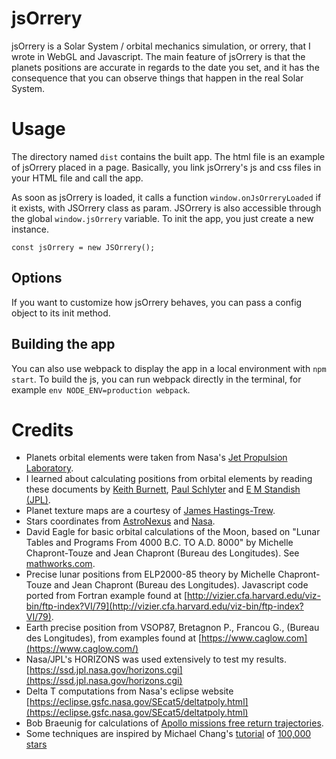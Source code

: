 # jsOrrery

jsOrrery is a Solar System / orbital mechanics simulation, or orrery, that I wrote in WebGL and Javascript. The main feature of jsOrrery is that the planets positions are accurate in regards to the date you set, and it has the consequence that you can observe things that happen in the real Solar System.



# Usage

The directory named `dist` contains the built app. The html file is an example of jsOrrery placed in a page. Basically, you link jsOrrery's js and css files in your HTML file and call the app.

As soon as jsOrrery is loaded, it calls a function `window.onJsOrreryLoaded` if it exists, with JSOrrery class as param. JSOrrery is also accessible through the global `window.jsOrrery` variable. To init the app, you just create a new instance.

```
const jsOrrery = new JSOrrery();
```

## Options

If you want to customize how jsOrrery behaves, you can pass a config object to its init method.

## Building the app

You can also use webpack to display the app in a local environment with `npm start`. To build the js, you can run webpack directly in the terminal, for example `env NODE_ENV=production webpack`.

# Credits

* Planets orbital elements were taken from Nasa's [Jet Propulsion Laboratory](http://ssd.jpl.nasa.gov/?planet_pos).
* I learned about calculating positions from orbital elements by reading these documents by [Keith Burnett](http://www.stargazing.net/kepler/ellipse.html), [Paul Schlyter](http://www.stjarnhimlen.se/comp/tutorial.html) and [E M Standish (JPL)](http://ssd.jpl.nasa.gov/txt/aprx_pos_planets.pdf).
* Planet texture maps are a courtesy of [James Hastings-Trew](http://planetpixelemporium.com/planets.html).
* Stars coordinates from [AstroNexus](http://astronexus.com/) and [Nasa](http://heasarc.gsfc.nasa.gov/docs/archive.html).
* David Eagle for basic orbital calculations of the Moon, based on "Lunar Tables and Programs From 4000 B.C. TO A.D. 8000" by Michelle Chapront-Touze and Jean Chapront (Bureau des Longitudes). See [mathworks.com](http://www.mathworks.com/matlabcentral/fileexchange/39130-orbital-elements-of-the-moon).
* Precise lunar positions from ELP2000-85 theory by Michelle Chapront-Touze and Jean Chapront (Bureau des Longitudes). Javascript code ported from Fortran example found at [http://vizier.cfa.harvard.edu/viz-bin/ftp-index?VI/79](http://vizier.cfa.harvard.edu/viz-bin/ftp-index?VI/79).
* Earth precise position from VSOP87, Bretagnon P., Francou G., (Bureau des Longitudes), from examples found at [https://www.caglow.com](https://www.caglow.com/)
* Nasa/JPL's HORIZONS was used extensively to test my results. [https://ssd.jpl.nasa.gov/horizons.cgi](https://ssd.jpl.nasa.gov/horizons.cgi)
* Delta T computations from Nasa's eclipse website [https://eclipse.gsfc.nasa.gov/SEcat5/deltatpoly.html](https://eclipse.gsfc.nasa.gov/SEcat5/deltatpoly.html)
* Bob Braeunig for calculations of [Apollo missions free return trajectories](http://www.braeunig.us/apollo/).
* Some techniques are inspired by Michael Chang's [tutorial](http://www.html5rocks.com/en/tutorials/casestudies/100000stars/) of [100,000 stars](http://workshop.chromeexperiments.com/stars/)


